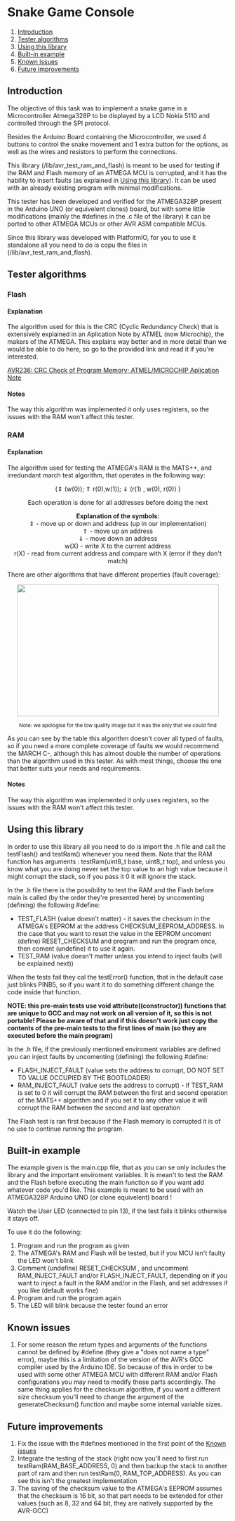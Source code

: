 # Snake Game Console

1. [Introduction](#Introduction)
2. [Tester algorithms](#Tester-algorithms)
3. [Using this library](#Using-this-library)
4. [Built-in example](#Built-in-example)
5. [Known issues](#Known-issues)
6. [Future improvements](#Future-improvements)


## Introduction

The objective of this task was to implement a snake game in a Microcontroller Atmega328P to be displayed by a LCD Nokia 5110 and controlled through the SPI protocol.

Besides the Arduino Board containing the Microcontroller, we used 4 buttons to control the snake movement and 1 extra button for the options, as well as the wires and resistors to perform the connections.


This library (/lib/avr_test_ram_and_flash) is meant to be used for testing if the RAM and Flash memory of an ATMEGA MCU is corrupted, and it has the hability to insert faults (as explained in [Using this library](#Using-this-library)).
It can be used with an already existing program with minimal modifications.

This tester has been developed and verified for the ATMEGA328P present in the Arduino UNO (or equivelent clones) board, but with some little modifications (mainly the #defines in the .c file of the library) it can be ported to other ATMEGA MCUs or other AVR ASM compatible MCUs.

Since this library was developed with PlatformIO, for you to use it standalone all you need to do is copu the files in (/lib/avr_test_ram_and_flash).

## Tester algorithms

### Flash

#### Explanation

The algorithm used for this is the CRC (Cyclic Redundancy Check) that is extensively explained in an Aplication Note by ATMEL (now Microchip), the makers of the ATMEGA. This explains way better and in more detail than we would be able to do here, so go to the provided link and read it if you're interested.

[AVR236: CRC Check of Program Memory; ATMEL/MICROCHIP Aplication Note](http://ww1.microchip.com/downloads/en/AppNotes/doc1143.pdf)

#### Notes

The way this algorithm was implemented it only uses registers, so the issues with the RAM won't affect this tester.

### RAM

#### Explanation

The algorithm used for testing the ATMEGA's RAM is the MATS++, and irredundant march test algorithm, that operates in the following way: 
<p align="center">
{⇕ (w(0)); ⇑ r(0),w(1)); ⇓ (r(1) , w(0), r(0)) } <br>
 </p>
 <p align="center">
 Each operation is done for all addresses before doing the next <br>
 </p>
 <p align="center">
  <b>Explanation of the symbols:</b> <br>
 ⇕ - move up or down and address (up in our implementation) <br>
 ⇑ - move up an address <br>
 ⇓ - move down an address <br>
 w(X) - write X to the current address <br>
 r(X) - read from current address and compare with X (error if they don't match)

</p>


There are other algorithms that have different properties (fault coverage):

<p align="center">
  <img width="460" height="300" src="/img/ram_tests_table.jpeg">
</p>
<p align="center">
  <sub>
Note: we apologise for the low quality image but it was the only that we could find
  </sub>
</p>


As you can see by the table this algorithm doesn't cover all typed of faults, so if you need a more complete coverage of faults we would recommend the MARCH C-, although this has almost double the number of operations than the algorithm used in this tester. As with most things, choose the one that better suits your needs and requirements.

#### Notes

The way this algorithm was implemented it only uses registers, so the issues with the RAM won't affect this tester.


## Using this library 

In order to use this library all you need to do is import the .h file and call the testFlash() and testRam() whenever you need them. Note that the RAM function has arguments : testRam(uint8_t base, uint8_t top), and unless you know what you are doing never set the top value to an high value because it might corrupt the stack, so if you pass it 0 it will ignore the stack. 

In the .h file there is the possibility to test the RAM and the Flash before main is called (by the order they're presented here) by uncomenting (defining) the following #define:
* TEST_FLASH (value doesn't matter) - it saves the checksum in the ATMEGA's EEPROM at the address CHECKSUM_EEPROM_ADDRESS. In the case that you want to reset the value in the EEPROM uncoment (define) RESET_CHECKSUM and program and run the program once, then coment (undefine) it to use it again.
* TEST_RAM (value doesn't matter unless you intend to inject faults (will be explained next))

When the tests fail they cal the testError() function, that in the default case just blinks PINB5, so if you want it to do something different change the code inside that function.

<b>NOTE: this pre-main tests use void __attribute__((constructor)) functions that are unique to GCC and may not work on all version of it, so this is not portable! Please be aware of that and if this doesn't work just copy the contents of the pre-main tests to the first lines of main (so they are executed before the main program)</b>

In the .h file, if the previously mentioned enviroment variables are defined you can inject faults by uncomenting (defining) the following #define:
* FLASH_INJECT_FAULT (value sets the address to corrupt, DO NOT SET TO VALUE OCCUPIED BY THE BOOTLOADER) 
* RAM_INJECT_FAULT (value sets the address to corrupt) - if TEST_RAM is set to 0 it will corrupt the RAM between the first and second operation of the MATS++ algorithm and if you set it to any other value it will corrupt the RAM between the second and last operation

The Flash test is ran first because if the Flash memory is corrupted it is of no use to continue running the program.

## Built-in example

The example given is the main.cpp file, that as you can se only includes the library and the important enviroment variables.
It is mean't to test the RAM and the Flash before executing the main function so if you want add whatever code you'd like.
This example is meant to be used with an ATMEGA328P Arduino UNO (or clone equivelent) board !

Watch the User LED (connected to pin 13), if the test fails it blinks otherwise it stays off.

To use it do the following:

1. Program and run the program as given
2. The ATMEGA's RAM and Flash will be tested, but if you MCU isn't faulty the LED won't blink
3. Comment (undefine) RESET_CHECKSUM , and uncomment RAM_INJECT_FAULT and/or FLASH_INJECT_FAULT, depending on if you want to inject a fault in the RAM and/or in the Flash, and set addresses if you like (default works fine)
4. Program and run the program again
5. The LED will blink because the tester found an error

## Known issues

1. For some reason the return types and arguments of the functions cannot be defined by #define (they give a "does not name a type" error), maybe this is a limitation of the version of the AVR's GCC compiler used by the Arduino IDE. So because of this in order to be used with some other ATMEGA MCU with different RAM and/or Flash configurations you may need to modify these parts accordingly. The same thing applies for the checksum algorithm, if you want a different size checksum you'll need to change the argument of the generateChecksum() function and maybe some internal variable sizes.

## Future improvements

1. Fix the issue with the #defines mentioned in the first point of the [Known issues](#Known-issues)
2. Integrate the testing of the stack (right now you'll need to first run testRam(RAM_BASE_ADDRESS, 0) and then backup the stack to another part of ram and then run testRam(0, RAM_TOP_ADDRESS). As you can see this isn't the greatest implementation
3. The saving of the checksum value to the ATMEGA's EEPROM assumes that the checksum is 16 bit, so that part needs to be extended for other values (such as 8, 32 and 64 bit, they are natively supported by the AVR-GCC)
